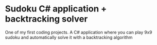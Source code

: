 # Sudoku C# application + backtracking solver

One of my first coding projects. A C# application where you can play 9x9 sudoku and automatically solve it with a backtracking algorithm
